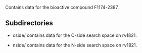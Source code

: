 Contains data for the bioactive compound F1174-2387.

## Subdirectories

- cside/ contains data for the C-side search space on rv1821.

- nside/ contains data for the N-side search space on rv1821.

